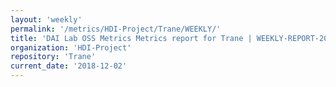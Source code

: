 ```yaml
---
layout: 'weekly'
permalink: '/metrics/HDI-Project/Trane/WEEKLY/'
title: 'DAI Lab OSS Metrics Metrics report for Trane | WEEKLY-REPORT-2018-12-02'
organization: 'HDI-Project'
repository: 'Trane'
current_date: '2018-12-02'
---
```

